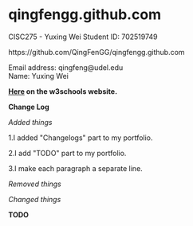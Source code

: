 # qingfengg.github.com
  CISC275 - Yuxing Wei
  Student ID: 702519749
<p>
  https://github.com/QingFenGG/qingfengg.github.com
</p>
<p>
  Email address: qingfeng@udel.edu<br>
  Name: Yuxing Wei
</p>

<p><strong><a href="http://www.w3schools.com/tags/tag_a.asp">Here</a> on the w3schools website.</p>Change Log</strong>
</p>

<hl><i>Added things</i></hl>
<p>1.I added "Changelogs" part to my portfolio.</p>
<p>2.I add "TODO" part to my portfolio.</p>
<p>3.I make each paragraph a separate line.</p>

<hl><i>Removed things</i></hl>

<hl><i>Changed things</i></hl>

<p><strong>TODO</strong>
</p>
 

